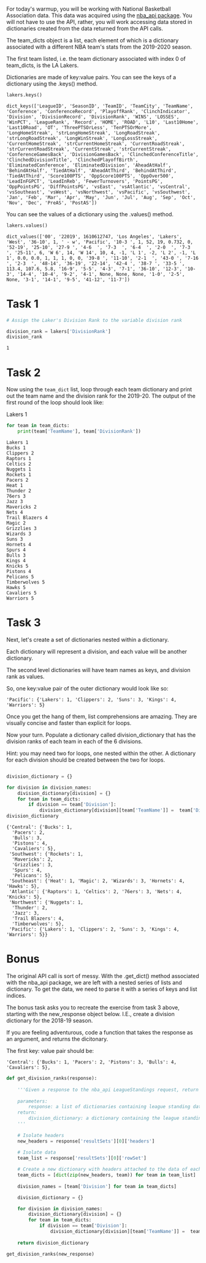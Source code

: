 
For today's warmup, you will be working with National Basketball Association data.  This data was acquired using the [nba_api package](https://github.com/swar/nba_api).  You will not have to use the API, rather, you will work accessing data stored in dictionaries created from the data returned from the API calls.

The team_dicts object is a list, each element of which is a dictionary associated with a different NBA team's stats from the 2019-2020 season.  

The first team listed, i.e. the team dictionary associated with index 0 of team_dicts, is the LA Lakers.

Dictionaries are made of key:value pairs. You can see the keys of a dictionary using the .keys() method.


```python
lakers.keys()
```




    dict_keys(['LeagueID', 'SeasonID', 'TeamID', 'TeamCity', 'TeamName', 'Conference', 'ConferenceRecord', 'PlayoffRank', 'ClinchIndicator', 'Division', 'DivisionRecord', 'DivisionRank', 'WINS', 'LOSSES', 'WinPCT', 'LeagueRank', 'Record', 'HOME', 'ROAD', 'L10', 'Last10Home', 'Last10Road', 'OT', 'ThreePTSOrLess', 'TenPTSOrMore', 'LongHomeStreak', 'strLongHomeStreak', 'LongRoadStreak', 'strLongRoadStreak', 'LongWinStreak', 'LongLossStreak', 'CurrentHomeStreak', 'strCurrentHomeStreak', 'CurrentRoadStreak', 'strCurrentRoadStreak', 'CurrentStreak', 'strCurrentStreak', 'ConferenceGamesBack', 'DivisionGamesBack', 'ClinchedConferenceTitle', 'ClinchedDivisionTitle', 'ClinchedPlayoffBirth', 'EliminatedConference', 'EliminatedDivision', 'AheadAtHalf', 'BehindAtHalf', 'TiedAtHalf', 'AheadAtThird', 'BehindAtThird', 'TiedAtThird', 'Score100PTS', 'OppScore100PTS', 'OppOver500', 'LeadInFGPCT', 'LeadInReb', 'FewerTurnovers', 'PointsPG', 'OppPointsPG', 'DiffPointsPG', 'vsEast', 'vsAtlantic', 'vsCentral', 'vsSoutheast', 'vsWest', 'vsNorthwest', 'vsPacific', 'vsSouthwest', 'Jan', 'Feb', 'Mar', 'Apr', 'May', 'Jun', 'Jul', 'Aug', 'Sep', 'Oct', 'Nov', 'Dec', 'PreAS', 'PostAS'])



You can see the values of a dictionary using the .values() method.


```python
lakers.values()
```




    dict_values(['00', '22019', 1610612747, 'Los Angeles', 'Lakers', 'West', '36-10', 1, ' - w', 'Pacific', '10-3 ', 1, 52, 19, 0.732, 0, '52-19', '25-10', '27-9 ', '4-6  ', '7-3  ', '6-4  ', '2-0  ', '7-3  ', '25-11', 6, 'W 6', 14, 'W 14', 10, 4, -1, 'L 1', -2, 'L 2', -1, 'L 1', 0.0, 0.0, 1, 1, 1, 0, 0, '39-8 ', '11-10', '2-1  ', '43-0 ', '7-16 ', '2-3  ', '48-14', '36-19', '22-14', '42-4 ', '38-7 ', '33-5 ', 113.4, 107.6, 5.8, '16-9', '5-5', '4-3', '7-1', '36-10', '12-3', '10-3', '14-4', '10-4', '9-2', '4-1', None, None, None, '1-0', '2-5', None, '3-1', '14-1', '9-5', '41-12', '11-7'])



# Task 1


```python
# Assign the Laker's Division Rank to the variable division rank

division_rank = lakers['DivisionRank']
division_rank
```




    1



# Task 2

Now using the `team_dict` list, loop through each team dictionary and print out the team name and the division rank for the 2019-20.
The output of the first round of the loop should look like:  

Lakers 1


```python
for team in team_dicts:
    print(team['TeamName'], team['DivisionRank'])
```

    Lakers 1
    Bucks 1
    Clippers 2
    Raptors 1
    Celtics 2
    Nuggets 1
    Rockets 1
    Pacers 2
    Heat 1
    Thunder 2
    76ers 3
    Jazz 3
    Mavericks 2
    Nets 4
    Trail Blazers 4
    Magic 2
    Grizzlies 3
    Wizards 3
    Suns 3
    Hornets 4
    Spurs 4
    Bulls 3
    Kings 4
    Knicks 5
    Pistons 4
    Pelicans 5
    Timberwolves 5
    Hawks 5
    Cavaliers 5
    Warriors 5


# Task 3

Next, let's create a set of dictionaries nested within a dictionary.  

Each dictionary will represent a division, and each value will be another dictionary.  

The second level dictionaries will have team names as keys, and division rank as values.

So, one key:value pair of the outer dictionary would look like so:

`'Pacific': {'Lakers': 1, 'Clippers': 2, 'Suns': 3, 'Kings': 4, 'Warriors': 5}`



Once you get the hang of them, list comprehensions are amazing.  They are visually concise and faster than explicit for loops.

Now your turn.  Populate a dictionary called division_dictionary that has the division ranks of each team in each of the 6 divisions.

Hint: you may need two for loops, one nested within the other.  A dictionary for each division should be created between the two for loops.


```python

division_dictionary = {}

for division in division_names:
    division_dictionary[division] = {}
    for team in team_dicts:
        if division == team['Division']:
            division_dictionary[division][team['TeamName']] =  team['DivisionRank']
division_dictionary
```




    {'Central': {'Bucks': 1,
      'Pacers': 2,
      'Bulls': 3,
      'Pistons': 4,
      'Cavaliers': 5},
     'Southwest': {'Rockets': 1,
      'Mavericks': 2,
      'Grizzlies': 3,
      'Spurs': 4,
      'Pelicans': 5},
     'Southeast': {'Heat': 1, 'Magic': 2, 'Wizards': 3, 'Hornets': 4, 'Hawks': 5},
     'Atlantic': {'Raptors': 1, 'Celtics': 2, '76ers': 3, 'Nets': 4, 'Knicks': 5},
     'Northwest': {'Nuggets': 1,
      'Thunder': 2,
      'Jazz': 3,
      'Trail Blazers': 4,
      'Timberwolves': 5},
     'Pacific': {'Lakers': 1, 'Clippers': 2, 'Suns': 3, 'Kings': 4, 'Warriors': 5}}



# Bonus

The original API call is sort of messy.  With the .get_dict() method associated with the nba_api package, we are left with a nested series of lists and dictionary. To get the data, we need to parse it with a series of keys and list indices. 

The bonus task asks you to recreate the exercise from task 3 above, starting with the new_response object below.  I.E., create a division dictionary for the 2018-19 season.

If you are feeling adventurous, code a function that takes the response as an argument, and returns the dicitonary.

The first key: value pair should be:

`'Central': {'Bucks': 1,
  'Pacers': 2,
  'Pistons': 3,
  'Bulls': 4,
  'Cavaliers': 5},`


```python
def get_division_ranks(response):
    
    '''Given a response to the nba_api LeagueStandings request, return a dictionary of division rankings.
    
    parameters: 
        response: a list of dictionaries containing league standing data
    return:
        division_dictionary: a dictionary containing the league standings of teams in each division.
    '''
    
    # Isolate headers
    new_headers = response['resultSets'][0]['headers']
    
    # Isolate data
    team_list = response['resultSets'][0]['rowSet']

    # Create a new dictionary with headers attached to the data of each team
    team_dicts = [dict(zip(new_headers, team)) for team in team_list]
    
    division_names = [team['Division'] for team in team_dicts]

    division_dictionary = {}

    for division in division_names:
        division_dictionary[division] = {}
        for team in team_dicts:
            if division == team['Division']:
                division_dictionary[division][team['TeamName']] =  team['DivisionRank']
                
    return division_dictionary

get_division_ranks(new_response)
```
